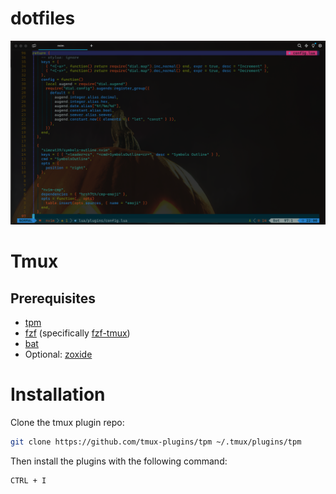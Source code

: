 # dotfiles

![[]](/assets/nvim.png)

# Tmux
## Prerequisites
- [tpm](https://github.com/tmux-plugins/tpm)
- [fzf](https://github.com/junegunn/fzf) (specifically [fzf-tmux](https://github.com/junegunn/fzf#fzf-tmux-script))
- [bat](https://github.com/sharkdp/bat)
- Optional: [zoxide](https://github.com/ajeetdsouza/zoxide)

# Installation

Clone the tmux plugin repo:
```bash
git clone https://github.com/tmux-plugins/tpm ~/.tmux/plugins/tpm
```

Then install the plugins with the following command:
```bash
CTRL + I
```